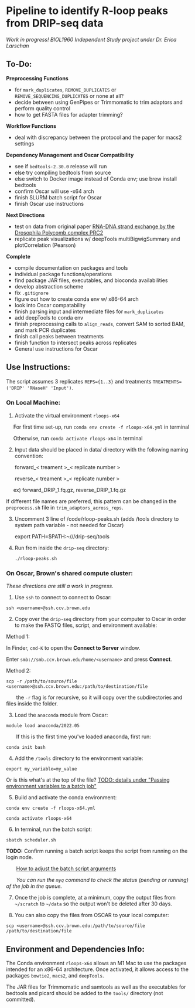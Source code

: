 # Pipeline to identify R-loop peaks from DRIP-seq data

*Work in progress! BIOL1960 Independent Study project under Dr. Erica Larschan*
## To-Do:

**Preprocessing Functions**
- for `mark_duplicates`, `REMOVE_DUPLICATES` or `REMOVE_SEQUENCING_DUPLICATES` or none at all?
- decide between using GenPipes or Trimmomatic to trim adaptors and perform quality control
- how to get FASTA files for adapter trimming?

**Workflow Functions**
- deal with discrepancy between the protocol and the paper for macs2 settings

**Dependency Management and Oscar Compatibility**
- see if `bedtools-2.30.0` release will run
- else try compiling bedtools from source
- else 
    switch to Docker image instead of Conda env;
    use brew install bedtools
- confirm Oscar will use -x64 arch
- finish SLURM batch script for Oscar
- finish Oscar use instructions

**Next Directions**
- test on data from original paper [RNA-DNA strand exchange by the Drosophila Polycomb complex PRC2](https://www.nature.com/articles/s41467-020-15609-x)
- replicate peak visualizations w/ deepTools multiBigwigSummary and plotCorrelation (Pearson)

**Complete**
- compile documentation on packages and tools
- individual package functions/operations
- find package JAR files, executables, and bioconda availabilities
- develop abstraction scheme
- fix `.gitignore`
- figure out how to create conda env w/ x86-64 arch 
- look into Oscar compatability
- finish parsing input and intermediate files for `mark_duplicates`
- add deepTools to conda env
- finish preprocessing calls to `align_reads`, convert SAM to sorted BAM, and mark PCR duplicates
- finish call peaks between treatments
- finish function to intersect peaks across replicates
- General use instructions for Oscar

## Use Instructions:
The script assumes 3 replicates `REPS={1..3}` and treatments `TREATMENTS=('DRIP' 'RNaseH' 'Input')`. 

### On Local Machine: 

1. Activate the virtual environment `rloops-x64`

&nbsp;&nbsp;&nbsp;&nbsp;  For first time set-up, run `conda env create -f rloops-x64.yml` in terminal

&nbsp;&nbsp;&nbsp;&nbsp;  Otherwise, run `conda activate rloops-x64` in terminal

2. Input data should be placed in data/ directory with the following naming convention:

    forward_< treament >_< replicate number >

    reverse_< treament >_< replicate number >

&nbsp;&nbsp;&nbsp;&nbsp; ex) forward_DRIP_1.fq.gz, reverse_DRIP_1.fq.gz

If different file names are preferred, this pattern can be changed in the `preprocess.sh` file in `trim_adaptors_across_reps`. 

3. Uncomment 3 line of /code/rloop-peaks.sh (adds /tools directory to system path variable - not needed for Oscar)

    export PATH=$PATH:~/<path>/<path>/drip-seq/tools

3. Run from inside the `drip-seq` directory:

    `./rloop-peaks.sh` 


### On Oscar, Brown's shared compute cluster:
*These directions are still a work in progress.*
1. Use `ssh` to connect to connect to Oscar:
<!--- Make code --->
    ssh <username>@ssh.ccv.brown.edu


2. Copy over the `drip-seq` directory from your computer to Oscar in order to make the FASTQ files, script, and environment available:

Method 1:

In Finder, `cmd-K` to open the **Connect to Server** window.

Enter `smb://smb.ccv.brown.edu/home/<username>` and press **Connect**.



Method 2:
<!--- Make code --->
    scp -r /path/to/source/file <username>@ssh.ccv.brown.edu:/path/to/destination/file

&nbsp;&nbsp;&nbsp;&nbsp;&nbsp;&nbsp; the `-r` flag is for recursive, so it will copy over the subdirectories and files inside the folder.


3. Load the `anaconda` module from Oscar:
<!--- This might be module load anaconda/3-5.2.0 if this (recommended) version doesn't work --->
    module load anaconda/2022.05 

&nbsp;&nbsp;&nbsp;&nbsp;&nbsp;&nbsp; If this is the first time you've loaded anaconda, first run:

    conda init bash

<!--- TODO --->

4. Add the `/tools` directory to the environment variable:
<!--- Make code --->
    export my_variable=my_value
Or is this what's at the top of the file?
[TODO: details under "Passing environment variables to a batch job"](https://docs.ccv.brown.edu/oscar/submitting-jobs/batch)

5. Build and activate the conda environment:
<!--- Make code --->
    conda env create -f rloops-x64.yml

    conda activate rloops-x64

6. In terminal, run the batch script:
<!--- Make code --->
    sbatch scheduler.sh

**TODO:** Confirm running a batch script keeps the script from running on the login node. 

&nbsp;&nbsp;&nbsp;&nbsp;&nbsp;&nbsp; [How to adjust the batch script arguments](https://docs.ccv.brown.edu/oscar/submitting-jobs/batch)

&nbsp;&nbsp;&nbsp;&nbsp;&nbsp;&nbsp; *You can run the `myq` command to check the status (pending or running) of the job in the queue.* 

7. Once the job is complete, at a minimum, copy the output files from `~/scratch` to `~/data` so the output won't be deleted after 30 days.

8. You can also copy the files from OSCAR to your local computer:
<!--- Make code --->
    scp <username>@ssh.ccv.brown.edu:/path/to/source/file /path/to/destination/file

## Environment and Dependencies Info:
The Conda environment `rloops-x64` allows an M1 Mac to use the packages intended for an x86-64 architecture. 
Once activated, it allows access to the packages `bowtie2`, `macs2`, and `deepTools`.

The JAR files for Trimmomatic and samtools as well as the executables for bedtools and picard should be added to the `tools/` directory (not committed). 